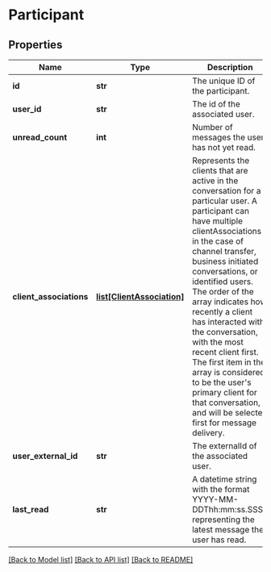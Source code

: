 # Participant

## Properties
Name | Type | Description | Notes
------------ | ------------- | ------------- | -------------
**id** | **str** | The unique ID of the participant. | [optional] 
**user_id** | **str** | The id of the associated user. | [optional] 
**unread_count** | **int** | Number of messages the user has not yet read. | [optional] 
**client_associations** | [**list[ClientAssociation]**](ClientAssociation.md) | Represents the clients that are active in the conversation for a particular user. A participant can have multiple clientAssociations in the case of channel transfer, business initiated conversations, or identified users. The order of the array indicates how recently a client has interacted with the conversation, with the most recent client first. The first item in the array is considered to be the user&#39;s primary client for that conversation, and will be selected first for message delivery.  | [optional] 
**user_external_id** | **str** | The externalId of the associated user. | [optional] 
**last_read** | **str** | A datetime string with the format YYYY-MM-DDThh:mm:ss.SSSZ representing the latest message the user has read. | [optional] 

[[Back to Model list]](../README.md#documentation-for-models) [[Back to API list]](../README.md#documentation-for-api-endpoints) [[Back to README]](../README.md)



